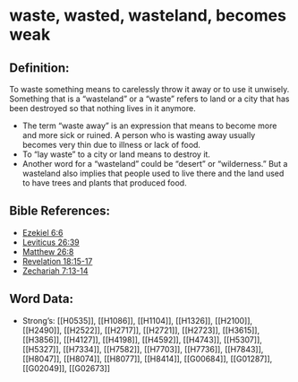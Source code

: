 # waste, wasted, wasteland, becomes weak

## Definition:

To waste something means to carelessly throw it away or to use it unwisely. Something that is a “wasteland” or a “waste” refers to land or a city that has been destroyed so that nothing lives in it anymore.

* The term “waste away” is an expression that means to become more and more sick or ruined. A person who is wasting away usually becomes very thin due to illness or lack of food.
* To “lay waste” to a city or land means to destroy it.
* Another word for a “wasteland” could be “desert” or “wilderness.” But a wasteland also implies that people used to live there and the land used to have trees and plants that produced food.

## Bible References:

* [Ezekiel 6:6](rc://en/tn/help/ezk/06/06)
* [Leviticus 26:39](rc://en/tn/help/lev/26/39)
* [Matthew 26:8](rc://en/tn/help/mat/26/08)
* [Revelation 18:15-17](rc://en/tn/help/rev/18/15)
* [Zechariah 7:13-14](rc://en/tn/help/zec/07/13)

## Word Data:

* Strong’s: [[H0535]], [[H1086]], [[H1104]], [[H1326]], [[H2100]], [[H2490]], [[H2522]], [[H2717]], [[H2721]], [[H2723]], [[H3615]], [[H3856]], [[H4127]], [[H4198]], [[H4592]], [[H4743]], [[H5307]], [[H5327]], [[H7334]], [[H7582]], [[H7703]], [[H7736]], [[H7843]], [[H8047]], [[H8074]], [[H8077]], [[H8414]], [[G00684]], [[G01287]], [[G02049]], [[G02673]]
